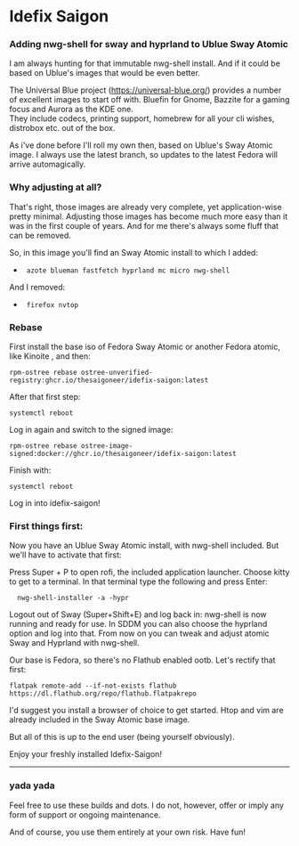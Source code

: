 # Idefix Saigon

### Adding nwg-shell for sway and hyprland to Ublue Sway Atomic

I am always hunting for that immutable nwg-shell install. And if it could be based on Ublue's images that would be even better.

The Universal Blue project (https://universal-blue.org/) provides a number of excellent images to start off with. Bluefin for Gnome, Bazzite for a gaming focus and Aurora as the KDE one.  
They include codecs, printing support, homebrew for all your cli wishes, distrobox etc. out of the box. 

As i've done before I'll roll my own then, based on Ublue's Sway Atomic image. I always use the latest branch, so updates to the latest Fedora will arrive automagically.

### Why adjusting at all?

That's right, those images are already very complete, yet application-wise pretty minimal. Adjusting those images has become much more easy than it was in the first couple of years. And for me there's always some fluff that can be removed.

So, in this image you'll find an Sway Atomic install to which I added:

  -      azote blueman fastfetch hyprland mc micro nwg-shell

And I removed:

  -      firefox nvtop
### Rebase

First install the base iso of Fedora Sway Atomic or another Fedora atomic, like Kinoite , and then:

    rpm-ostree rebase ostree-unverified-registry:ghcr.io/thesaigoneer/idefix-saigon:latest

After that first step:

    systemctl reboot

Log in again and switch to the signed image:

    rpm-ostree rebase ostree-image-signed:docker://ghcr.io/thesaigoneer/idefix-saigon:latest

Finish with:

    systemctl reboot
    
Log in into idefix-saigon!

### First things first:

Now you have an Ublue Sway Atomic install, with nwg-shell included. But we'll have to activate that first:

Press Super + P to open rofi, the included application launcher. Choose kitty to get to a terminal. In that terminal type the following and press Enter:

      nwg-shell-installer -a -hypr

Logout out of Sway (Super+Shift+E) and log back in: nwg-shell is now running and ready for use. In SDDM you can also choose the hyprland option and log into that. From now on you can tweak and adjust atomic Sway and Hyprland with nwg-shell. 

Our base is Fedora, so there's no Flathub enabled ootb. Let's rectify that first:

    flatpak remote-add --if-not-exists flathub https://dl.flathub.org/repo/flathub.flatpakrepo 
    
I'd suggest you install a browser of choice to get started. Htop and vim are already included in the Sway Atomic base image.

But all of this is up to the end user (being yourself obviously).

Enjoy your freshly installed Idefix-Saigon!

--------------
### yada yada

Feel free to use these builds and dots. I do not, however, offer or imply any form of support or ongoing maintenance. 

And of course, you use them entirely at your own risk. Have fun!




